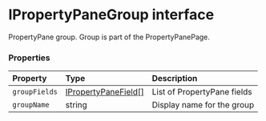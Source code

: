 # IPropertyPaneGroup interface



PropertyPane group. Group is part of the PropertyPanePage.




### Properties

| Property	   | Type	| Description|
|:-------------|:-------|:-----------|
|`groupFields`      | [IPropertyPaneField<any>[]](IPropertyPaneField.md) | List of PropertyPane fields |
|`groupName`      | string | Display name for the group |




